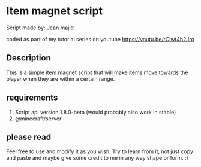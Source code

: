 # Item magnet script

Script made by: Jean majid

coded as part of my tutorial series on youtube
https://youtu.be/rCiwt4h2Jro

## Description

This is a simple item magnet script that will make items move towards the player when they are within a certain range.

## requirements

1. Script api version 1.8.0-beta (would probably also work in stable)
2. @minecraft/server

## please read

Feel free to use and modify it as you wish. Try to learn from it, not just copy and paste and maybe give some credit to me in any way shape or form. :)